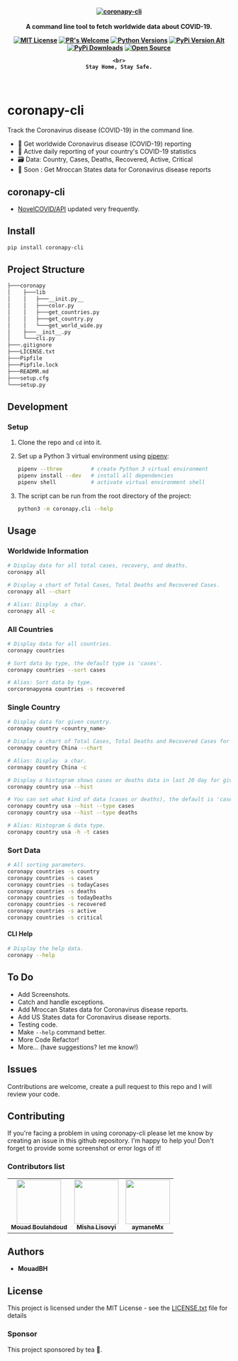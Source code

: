 <h4 align="center">
    <a href="https://github.com/MouadBH/coronapy-cli">
        <img src="https://github.com/MouadBH/coronapy-cli/raw/master/.github/corona.png" alt="coronapy-cli" />
    </a>
    <br>
    <br>
    A command line tool to fetch worldwide data about COVID-19.
    <br>

[![MIT License](https://img.shields.io/github/license/MouadBH/coronapy-cli?style=flat)](https://github.com/MouadBH/coronapy-cli/blob/master/LICENSE.txt) [![PR's Welcome](https://img.shields.io/badge/PRs-welcome-brightgreen.svg?style=flat)](http://makeapullrequest.com)   [![Python Versions](https://img.shields.io/pypi/pyversions/coronapy-cli.svg)](https://pypi.python.org/pypi/coronapy-cli/) [![PyPi Version Alt](https://badge.fury.io/py/coronapy-cli.svg)](https://pypi.python.org/pypi/coronapy-cli/)   [![PyPi Downloads](https://pepy.tech/badge/coronapy-cli)](http://pepy.tech/project/coronapy-cli) [![Open Source](https://badges.frapsoft.com/os/v1/open-source.svg?v=103)](https://opensource.org/)

    <br>
    Stay Home, Stay Safe.
</h4>

<br>

# coronapy-cli

Track the Coronavirus disease (COVID-19) in the command line.

- 🚀 Get worldwide Coronavirus disease (COVID-19) reporting
- 🤯 Active daily reporting of your country's COVID-19 statistics
- 🗃️ Data: Country, Cases, Deaths, Recovered, Active, Critical
- 🥃  Soon : Get Mroccan States data for Coronavirus disease reports

## coronapy-cli
- [NovelCOVID/API](https://github.com/NovelCOVID/API/) updated very frequently.

## Install

```sh
pip install coronapy-cli

```

## Project Structure

```sh
├───coronapy
│    ├───lib
│    │   ├───__init.py__
│    │   ├───color.py
│    │   ├───get_countries.py
│    │   ├───get_country.py
│    │   └───get_world_wide.py
│    ├───__init__.py
│    └───cli.py
├───.gitignore
├───LICENSE.txt
├───Pipfile
├───Pipfile.lock
├───READMR.md
├───setup.cfg
└───setup.py
```

## Development

### Setup

1. Clone the repo and `cd` into it.

2. Set up a Python 3 virtual environment using [pipenv](https://docs.pipenv.org):
   ```bash
   pipenv --three         # create Python 3 virtual environment
   pipenv install --dev   # install all dependencies
   pipenv shell           # activate virtual environment shell
   ```

3. The script can be run from the root directory of the project:
   ```bash
   python3 -m coronapy.cli --help
   ```


## Usage

### Worldwide Information

```sh
# Display data for all total cases, recovery, and deaths.
coronapy all

# Display a chart of Total Cases, Total Deaths and Recovered Cases.
coronapy all --chart

# Alias: Display  a char.
coronapy all -c
```

### All Countries

```sh
# Display data for all countries.
coronapy countries

# Sort data by type, the default type is 'cases'.
coronapy countries --sort cases

# Alias: Sort data by type.
corcoronapyona countries -s recovered
```

### Single Country

```sh
# Display data for given country.
coronapy country <country_name>

# Display a chart of Total Cases, Total Deaths and Recovered Cases for given country i.e. China.
coronapy country China --chart

# Alias: Display  a char.
coronapy country China -c

# Display a histogram shows cases or deaths data in last 20 day for given country i.e. USA.
coronapy country usa --hist

# You can set what kind of data (cases or deaths), the default is 'cases'.
coronapy country usa --hist --type cases
coronapy country usa --hist --type deaths

# Alias: Histogram & data type.
coronapy country usa -h -t cases
```

### Sort Data

```sh
# All sorting parameters.
coronapy countries -s country
coronapy countries -s cases
coronapy countries -s todayCases
coronapy countries -s deaths
coronapy countries -s todayDeaths
coronapy countries -s recovered
coronapy countries -s active
coronapy countries -s critical
```
#### CLI Help

```sh
# Display the help data.
coronapy --help
```

## To Do
- Add Screenshots.
- Catch and handle exceptions.
- Add Mroccan States data for Coronavirus disease reports.
- Add US States data for Coronavirus disease reports.
- Testing code.
- Make ```--help``` command better.
- More Code Refactor!
- More... (have suggestions? let me know!)

## Issues

Contributions are welcome, create a pull request to this repo and I will review your code.

## Contributing

If you're facing a problem in using coronapy-cli please let me know by creating an issue in this github repository. I'm happy to help you! Don't forget to provide some screenshot or error logs of it!

### Contributors list

<table>
  <tr>
    <td align="center"><a href="https://github.com/MouadBH"><img src="https://avatars.githubusercontent.com/u/28781942?v=3" width="100px;" alt=""/><br /><sub><b>Mouad Boulahdoud</b></sub></a></td>
    <td align="center"><a href="https://github.com/mlisovyi"><img src="https://avatars.githubusercontent.com/u/10157590?v=3" width="100px;" alt=""/><br /><sub><b>Misha Lisovyi</b></sub></a></td>
    <td align="center"><a href="https://github.com/aymaneMx"><img src="https://avatars2.githubusercontent.com/u/30264095?v=4" width="100px;" alt=""/><br /><sub><b>aymaneMx </b></sub></td>  
  </tr>
</table>

## Authors

* **MouadBH**

## License

This project is licensed under the MIT License - see the [LICENSE.txt](LICENSE.txt) file for details

### Sponsor
This project sponsored by tea 🥃.